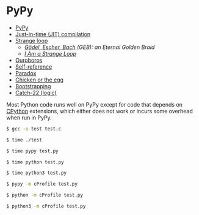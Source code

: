 # PyPy

* [PyPy](https://en.wikipedia.org/wiki/PyPy)
* [Just-in-time (JIT) compilation](https://en.wikipedia.org/wiki/Just-in-time_compilation)
* [Strange loop](https://en.wikipedia.org/wiki/Strange_loop)
  * *[Gödel, Escher, Bach](https://en.wikipedia.org/wiki/G%C3%B6del,_Escher,_Bach) (GEB): an Eternal Golden Braid*
  * *[I Am a Strange Loop](https://en.wikipedia.org/wiki/I_Am_a_Strange_Loop)*
* [Ouroboros](https://en.wikipedia.org/wiki/Ouroboros)
* [Self-reference](https://en.wikipedia.org/wiki/Self-reference)
* [Paradox](https://en.wikipedia.org/wiki/Paradox)
* [Chicken or the egg](https://en.wikipedia.org/wiki/Chicken_or_the_egg)
* [Bootstrapping](https://en.wikipedia.org/wiki/Bootstrapping)
* [Catch-22 (logic)](https://en.wikipedia.org/wiki/Catch-22_(logic))

Most Python code runs well on PyPy except for code that depends on [CPython](https://en.wikipedia.org/wiki/CPython) extensions, which either does not work or incurs some overhead when run in PyPy.

```sh
$ gcc -o test test.c

$ time ./test

$ time pypy test.py

$ time python test.py

$ time python3 test.py

$ pypy -m cProfile test.py

$ python -m cProfile test.py

$ python3 -m cProfile test.py
```
